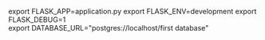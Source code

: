 export FLASK_APP=application.py
export FLASK_ENV=development
export FLASK_DEBUG=1      
export DATABASE_URL="postgres://localhost/first database"